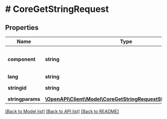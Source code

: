 # # CoreGetStringRequest

## Properties

Name | Type | Description | Notes
------------ | ------------- | ------------- | -------------
**component** | **string** | component | [optional] [default to 'moodle']
**lang** | **string** | lang | [optional]
**stringid** | **string** | string identifier | [default to 'null']
**stringparams** | [**\OpenAPI\Client\Model\CoreGetStringRequestStringparamsInner[]**](CoreGetStringRequestStringparamsInner.md) |  | [optional]

[[Back to Model list]](../../README.md#models) [[Back to API list]](../../README.md#endpoints) [[Back to README]](../../README.md)
